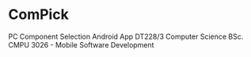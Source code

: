 # ComPick
PC Component Selection Android App
DT228/3 Computer Science BSc.
CMPU 3026 - Mobile Software Development
